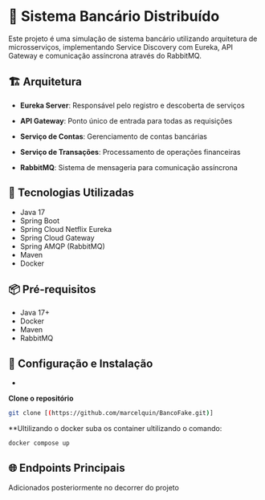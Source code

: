 # 🏦 Sistema Bancário Distribuído


Este projeto é uma simulação de sistema bancário utilizando arquitetura de microsserviços, implementando Service Discovery com Eureka, API Gateway e comunicação assíncrona através do RabbitMQ.


## 🏗️ Arquitetura


- **Eureka Server**: Responsável pelo registro e descoberta de serviços

- **API Gateway**: Ponto único de entrada para todas as requisições
 
- **Serviço de Contas**: Gerenciamento de contas bancárias
 
- **Serviço de Transações**: Processamento de operações financeiras
 
- **RabbitMQ**: Sistema de mensageria para comunicação assíncrona

## 🚀 Tecnologias Utilizadas

* Java 17
* Spring Boot
* Spring Cloud Netflix Eureka
* Spring Cloud Gateway
* Spring AMQP (RabbitMQ)
* Maven
* Docker


## 📦 Pré-requisitos

* Java 17+
* Docker
* Maven
* RabbitMQ


## 🔧 Configuração e Instalação

* 
**Clone o repositório**
```bash
git clone [(https://github.com/marcelquin/BancoFake.git)]
```
**Ultilizando o docker suba os container ultilizando o comando:
```bash
docker compose up
```

## 🌐 Endpoints Principais

 Adicionados posteriormente no decorrer do projeto
